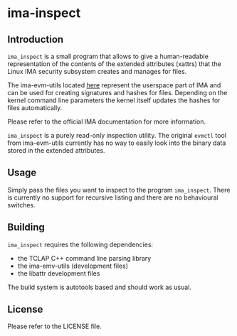 # ima-inspect

## Introduction

`ima_inspect` is a small program that allows to give a human-readable
representation of the contents of the extended attributes (xattrs) that the
Linux IMA security subsystem creates and manages for files.

The ima-evm-utils located [here](https://git.code.sf.net/p/linux-ima/ima-evm-utils) 
represent the userspace part of IMA and can be used for creating signatures
and hashes for files. Depending on the kernel command line parameters the
kernel itself updates the hashes for files automatically.

Please refer to the official IMA documentation for more information.

`ima_inspect` is a purely read-only inspection utility. The original `evmctl`
tool from ima-evm-utils currently has no way to easily look into the binary
data stored in the extended attributes.


## Usage

Simply pass the files you want to inspect to the program `ima_inspect`. There
is currently no support for recursive listing and there are no behavioural 
switches.


## Building

`ima_inspect` requires the following dependencies:

- the TCLAP C++ command line parsing library
- the ima-emv-utils (development files)
- the libattr development files

The build system is autotools based and should work as usual.


## License

Please refer to the LICENSE file.
